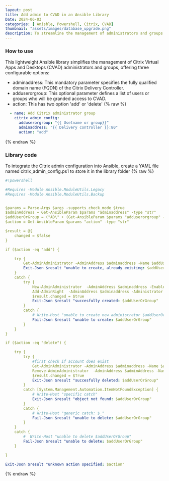```yaml
---
layout: post
title: Add admin to CVAD in an Ansible Library
Date: 2024-06-03
categories: [ Anisble, Powershell, Citrix, CVAD]
thumbnail: "assets/images/database_upgrade.png"
description: To streamline the management of administrators and groups within Citrix Virtual Apps and Desktops (CVAD), I developed a library that automates the process of adding or removing users and groups.
---
```


### How to use

This lightweight Ansible library simplifies the management of Citrix Virtual Apps and Desktops (CVAD) administrators and groups, offering three configurable options:

- adminaddress: This mandatory parameter specifies the fully qualified domain name (FQDN) of the Citrix Delivery Controller.
- adduserorgroup: This optional parameter defines a list of users or groups who will be granded access to CVAD.
- action: This has two option 'add' or 'delete'
{% raw %}
```yaml
  - name: Add Citrix administrator group
    citrix_admin_config:
      adduserorgroup: "{{ Usetname or group}}" 
      adminaddress: "{{ Delivery controller }}:80"
      action: "add"

```
{% endraw %}


### Library code

To integrate the Citrix admin configuration into Ansible, create a YAML file named citrix_admin_config.ps1 to store it in the library folder
{% raw %}
```yaml
#!powershell

#Requires -Module Ansible.ModuleUtils.Legacy
#Requires -Module Ansible.ModuleUtils.Backup


$params = Parse-Args $args -supports_check_mode $true
$adminAddress = Get-AnsibleParam $params "adminaddress" -type "str" 
$addUserOrGroup = ("AD\" + (Get-AnsibleParam $params "adduserorgroup" -type "str"))
$action = Get-AnsibleParam $params "action" -type "str"

$result = @{
    changed = $false
}

if ($action -eq "add") {

    try { 
        Get-AdminAdministrator -AdminAddress $adminaddress -Name $addUserOrGroup -ErrorAction Stop
        Exit-Json $result "unable to create, already existing: $addUserOrGroup"
    }
    catch {
        try {
            New-AdminAdministrator  -AdminAddress $adminaddress -Enabled $True -Name $addUserOrGroup
            Add-AdminRight  -AdminAddress $adminaddress -Administrator $addUserOrGroup -Role "Full Administrator" -Scope "All"
            $result.changed = $true
            Exit-Json $result "succesfully created: $addUserOrGroup"       
        }
        catch {
            # Write-Host "unable to create new administrator $addUserOrGroup" 
            Fail-Json $result "unable to create: $addUserOrGroup" 
        }
    }
}

if ($action -eq "delete") {

    try {
        try {
            #first check if account does exist
            Get-AdminAdministrator -AdminAddress $adminaddress -Name $addUserOrGroup -ErrorAction Stop
            Remove-AdminAdministrator  -AdminAddress $adminAddress -Name $addUserOrGroup -ErrorAction Stop
            $result.changed = $True 
            Exit-Json $result "succesfully deleted: $addUserOrGroup"
        }
        catch [System.Management.Automation.ItemNotFoundException] {
            # Write-Host "specific catch"
            Exit-Json $result "object not found: $addUserOrGroup"
        }
        catch {
            # Write-Host "generic catch: $_"
            Fail-Json $result "unable to delete: $addUserOrGroup" 
        }
    }
    catch {
        #  Write-Host "unable to delete $addUserOrGroup"
        Fail-Json $result "unable to delete: $addUserOrGroup"                 
    }

}

Exit-Json $result "unknown action specified: $action"
```
{% endraw %}